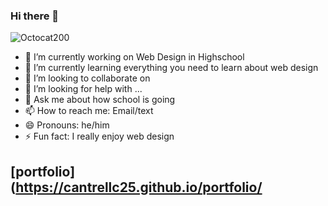 ### Hi there 👋
![Octocat200](https://user-images.githubusercontent.com/122101254/211028090-a0d71937-6525-4f8d-854e-089a3427a9ab.png)

- 🔭 I’m currently working on Web Design in Highschool
- 🌱 I’m currently learning everything you need to learn about web design
- 👯 I’m looking to collaborate on 
- 🤔 I’m looking for help with ...
- 💬 Ask me about how school is going
- 📫 How to reach me: Email/text
- 😄 Pronouns: he/him
- ⚡ Fun fact: I really enjoy web design 

## [portfolio](https://cantrellc25.github.io/portfolio/
